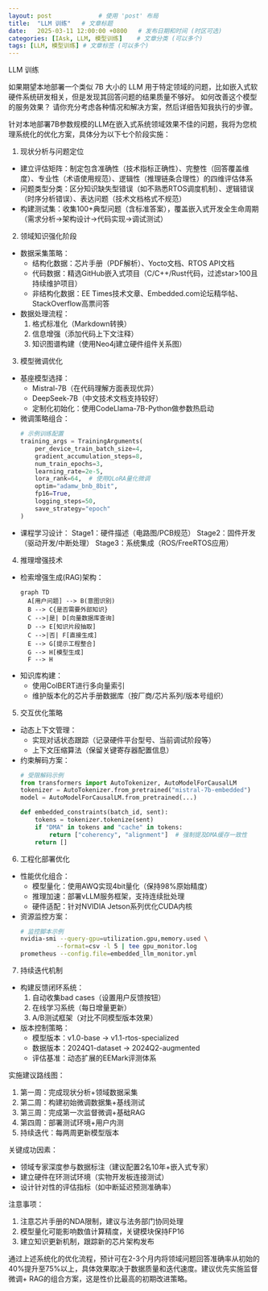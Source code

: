 ```yaml
---
layout: post             # 使用 'post' 布局
title:  "LLM 训练"   # 文章标题
date:   2025-03-11 12:00:00 +0800   # 发布日期和时间 (时区可选)
categories: [IAsk, LLM, 模型训练]    # 文章分类 (可以多个)
tags: [LLM, 模型训练] # 文章标签 (可以多个)
---
```


LLM 训练


如果期望本地部署一个类似 7B 大小的 LLM 用于特定领域的问题，比如嵌入式软硬件系统研发相关，但是发现其回答问题的结果质量不够好。 如何改善这个模型的服务效果？ 请你充分考虑各种情况和解决方案，然后详细告知我执行的步骤。


针对本地部署7B参数规模的LLM在嵌入式系统领域效果不佳的问题，我将为您梳理系统化的优化方案，具体分为以下七个阶段实施：

1. 现状分析与问题定位
- 建立评估矩阵：制定包含准确性（技术指标正确性）、完整性（回答覆盖维度）、专业性（术语使用规范）、逻辑性（推理链条合理性）的四维评估体系
- 问题类型分类：区分知识缺失型错误（如不熟悉RTOS调度机制）、逻辑错误（时序分析错误）、表达问题（技术文档格式不规范）
- 构建测试集：收集100+典型问题（含标准答案），覆盖嵌入式开发全生命周期（需求分析→架构设计→代码实现→调试测试）

2. 领域知识强化阶段
- 数据采集策略：
  * 结构化数据：芯片手册（PDF解析）、Yocto文档、RTOS API文档
  * 代码数据：精选GitHub嵌入式项目（C/C++/Rust代码，过滤star>100且持续维护项目）
  * 非结构化数据：EE Times技术文章、Embedded.com论坛精华帖、StackOverflow高票问答
- 数据处理流程：
  1) 格式标准化（Markdown转换）
  2) 信息增强（添加代码上下文注释）
  3) 知识图谱构建（使用Neo4j建立硬件组件关系图）

3. 模型微调优化
- 基座模型选择：
  * Mistral-7B（在代码理解方面表现优异）
  * DeepSeek-7B（中文技术文档支持较好）
  * 定制化初始化：使用CodeLlama-7B-Python做参数热启动
- 微调策略组合：
  ```python
  # 示例训练配置
  training_args = TrainingArguments(
      per_device_train_batch_size=4,
      gradient_accumulation_steps=8,
      num_train_epochs=3,
      learning_rate=2e-5,
      lora_rank=64,  # 使用QLoRA量化微调
      optim="adamw_bnb_8bit",
      fp16=True,
      logging_steps=50,
      save_strategy="epoch"
  )
  ```
- 课程学习设计：
  Stage1：硬件描述（电路图/PCB规范）
  Stage2：固件开发（驱动开发/中断处理）
  Stage3：系统集成（ROS/FreeRTOS应用）

4. 推理增强技术
- 检索增强生成(RAG)架构：
  ```mermaid
  graph TD
    A[用户问题] --> B(意图识别)
    B --> C{是否需要外部知识}
    C -->|是| D[向量数据库查询]
    D --> E[知识片段抽取]
    C -->|否| F[直接生成]
    E --> G[提示工程整合]
    G --> H[模型生成]
    F --> H
  ```
- 知识库构建：
  * 使用ColBERT进行多向量索引
  * 维护版本化的芯片手册数据库（按厂商/芯片系列/版本号组织）

5. 交互优化策略
- 动态上下文管理：
  * 实现对话状态跟踪（记录硬件平台型号、当前调试阶段等）
  * 上下文压缩算法（保留关键寄存器配置信息）
- 约束解码方案：
  ```python
  # 受限解码示例
  from transformers import AutoTokenizer, AutoModelForCausalLM
  tokenizer = AutoTokenizer.from_pretrained("mistral-7b-embedded")
  model = AutoModelForCausalLM.from_pretrained(...)

  def embedded_constraints(batch_id, sent):
      tokens = tokenizer.tokenize(sent)
      if "DMA" in tokens and "cache" in tokens:
          return ["coherency", "alignment"]  # 强制提及DMA缓存一致性
      return []
  ```

6. 工程化部署优化
- 性能优化组合：
  * 模型量化：使用AWQ实现4bit量化（保持98%原始精度）
  * 推理加速：部署vLLM服务框架，支持连续批处理
  * 硬件适配：针对NVIDIA Jetson系列优化CUDA内核
- 资源监控方案：
  ```bash
  # 监控脚本示例
  nvidia-smi --query-gpu=utilization.gpu,memory.used \
            --format=csv -l 5 | tee gpu_monitor.log
  prometheus --config.file=embedded_llm_monitor.yml
  ```

7. 持续迭代机制
- 构建反馈闭环系统：
  1) 自动收集bad cases（设置用户反馈按钮）
  2) 在线学习系统（每日增量更新）
  3) A/B测试框架（对比不同模型版本效果）
- 版本控制策略：
  * 模型版本：v1.0-base → v1.1-rtos-specialized
  * 数据版本：2024Q1-dataset → 2024Q2-augmented
  * 评估基准：动态扩展的EEMark评测体系

实施建议路线图：
1. 第一周：完成现状分析+领域数据采集
2. 第二周：构建初始微调数据集+基线测试
3. 第三周：完成第一次监督微调+基础RAG
4. 第四周：部署测试环境+用户内测
5. 持续迭代：每两周更新模型版本

关键成功因素：
- 领域专家深度参与数据标注（建议配置2名10年+嵌入式专家）
- 建立硬件在环测试环境（实物开发板连接测试）
- 设计针对性的评估指标（如中断延迟预测准确率）

注意事项：
1. 注意芯片手册的NDA限制，建议与法务部门协同处理
2. 模型量化可能影响数值计算精度，关键模块保持FP16
3. 建立知识更新机制，跟踪新的芯片架构发布

通过上述系统化的优化流程，预计可在2-3个月内将领域问题回答准确率从初始的40%提升至75%以上，具体效果取决于数据质量和迭代速度。建议优先实施监督微调+ RAG的组合方案，这是性价比最高的初期改进策略。